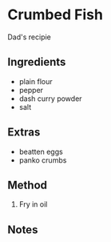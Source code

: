 # Crumbed Fish

Dad's recipie

## Ingredients

* plain flour
* pepper
* dash curry powder
* salt

## Extras

* beatten eggs
* panko crumbs

## Method

1. Fry in oil

## Notes
